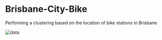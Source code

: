 # Brisbane-City-Bike
Performing a clustering based on the location of bike stations in Brisbane

![data](https://user-images.githubusercontent.com/39279175/53047722-57d62680-3493-11e9-8847-1ce88bf5808a.PNG)
